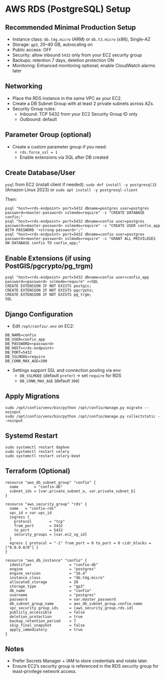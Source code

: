 AWS RDS (PostgreSQL) Setup
==========================

Recommended Minimal Production Setup
------------------------------------
- Instance class: `db.t4g.micro` (ARM) or `db.t3.micro` (x86), Single-AZ
- Storage: `gp3`, 20–40 GB, autoscaling on
- Public access: OFF
- Security: allow inbound `5432` only from your EC2 security group
- Backups: retention 7 days, deletion protection ON
- Monitoring: Enhanced monitoring optional; enable CloudWatch alarms later

Networking
----------
- Place the RDS instance in the same VPC as your EC2.
- Create a DB Subnet Group with at least 2 private subnets across AZs.
- Security Group rules:
  - Inbound: TCP 5432 from your EC2 Security Group ID only
  - Outbound: default

Parameter Group (optional)
--------------------------
- Create a custom parameter group if you need:
  - `rds.force_ssl = 1`
  - Enable extensions via SQL after DB created

Create Database/User
--------------------
`psql` from EC2 (install client if needed):
`sudo dnf install -y postgresql15` (Amazon Linux 2023) or `sudo apt install -y postgresql-client`

Then:
```
psql "host=<rds-endpoint> port=5432 dbname=postgres user=postgres password=<master-password> sslmode=require" -c "CREATE DATABASE confio;"
psql "host=<rds-endpoint> port=5432 dbname=confio user=postgres password=<master-password> sslmode=require" -c "CREATE USER confio_app WITH PASSWORD '<strong-password>';"
psql "host=<rds-endpoint> port=5432 dbname=confio user=postgres password=<master-password> sslmode=require" -c "GRANT ALL PRIVILEGES ON DATABASE confio TO confio_app;"
```

Enable Extensions (if using PostGIS/pgcrypto/pg_trgm)
-----------------------------------------------------
```
psql "host=<rds-endpoint> port=5432 dbname=confio user=confio_app password=<password> sslmode=require" <<SQL
CREATE EXTENSION IF NOT EXISTS postgis;
CREATE EXTENSION IF NOT EXISTS pgcrypto;
CREATE EXTENSION IF NOT EXISTS pg_trgm;
SQL
```

Django Configuration
--------------------
- Edit `/opt/confio/.env` on EC2:
```
DB_NAME=confio
DB_USER=confio_app
DB_PASSWORD=<password>
DB_HOST=<rds-endpoint>
DB_PORT=5432
DB_SSLMODE=require
DB_CONN_MAX_AGE=300
```

- Settings support SSL and connection pooling via env:
  - `DB_SSLMODE` (default `prefer`) → set `require` for RDS
  - `DB_CONN_MAX_AGE` (default `300`)

Apply Migrations
----------------
```
sudo /opt/confio/venv/bin/python /opt/confio/manage.py migrate --noinput
sudo /opt/confio/venv/bin/python /opt/confio/manage.py collectstatic --noinput
```

Systemd Restart
---------------
```
sudo systemctl restart daphne
sudo systemctl restart celery
sudo systemctl restart celery-beat
```

Terraform (Optional)
--------------------
```
resource "aws_db_subnet_group" "confio" {
  name       = "confio-db"
  subnet_ids = [var.private_subnet_a, var.private_subnet_b]
}

resource "aws_security_group" "rds" {
  name   = "confio-rds"
  vpc_id = var.vpc_id
  ingress {
    protocol        = "tcp"
    from_port       = 5432
    to_port         = 5432
    security_groups = [var.ec2_sg_id]
  }
  egress { protocol = "-1" from_port = 0 to_port = 0 cidr_blocks = ["0.0.0.0/0"] }
}

resource "aws_db_instance" "confio" {
  identifier                 = "confio-db"
  engine                     = "postgres"
  engine_version             = "16.4"
  instance_class             = "db.t4g.micro"
  allocated_storage          = 20
  storage_type               = "gp3"
  db_name                    = "confio"
  username                   = "postgres"
  password                   = var.master_password
  db_subnet_group_name       = aws_db_subnet_group.confio.name
  vpc_security_group_ids     = [aws_security_group.rds.id]
  publicly_accessible        = false
  deletion_protection        = true
  backup_retention_period    = 7
  skip_final_snapshot        = false
  apply_immediately          = true
}
```

Notes
-----
- Prefer Secrets Manager + IAM to store credentials and rotate later.
- Ensure EC2’s security group is referenced in the RDS security group for least-privilege network access.

